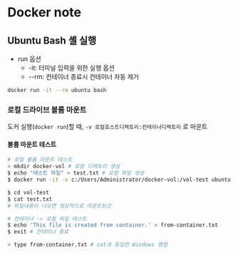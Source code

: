 # Docker note

## Ubuntu Bash 셸 실행

* run 옵션 
  * -it: 터미널 입력을 위한 실행 옵션
  * --rm: 컨테이너 종료시 컨테이너 자동 제거

```bash
docker run -it --rm ubuntu bash
```

### 로컬 드라이브 볼륨 마운트

도커 실행(`docker run`)할 때, `-v 로컬호스트디렉토리:컨테이너디렉토리` 로 마운트 

#### 볼륨 마운트 테스트

```bash
# 로컬 볼륨 마운트 테스트 
> mkdir docker-vol # 로컬 디렉토리 생성
$ echo "테스트 파일" > test.txt # 로컬 파일 생성 
$ docker run -it -v c:/Users/Administrator/docker-vol:/vol-test ubuntu bash

$ cd vol-test
$ cat test.txt
# 파일내용이 나오면 정상적으로 마운트된것

# 컨테이너 -> 로컬 파일 테스트
$ echo 'This file is created from container.' > from-container.txt
$ exit # 컨테이너 종료

> type from-container.txt # cat과 동일한 Windows 명령
```